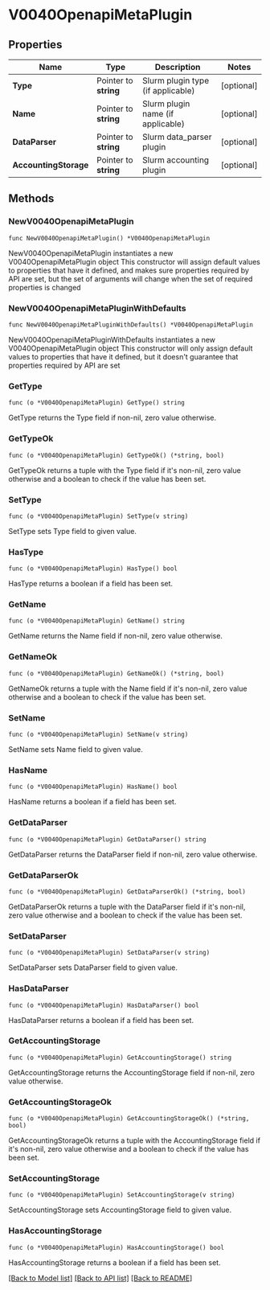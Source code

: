 # V0040OpenapiMetaPlugin

## Properties

Name | Type | Description | Notes
------------ | ------------- | ------------- | -------------
**Type** | Pointer to **string** | Slurm plugin type (if applicable) | [optional] 
**Name** | Pointer to **string** | Slurm plugin name (if applicable) | [optional] 
**DataParser** | Pointer to **string** | Slurm data_parser plugin | [optional] 
**AccountingStorage** | Pointer to **string** | Slurm accounting plugin | [optional] 

## Methods

### NewV0040OpenapiMetaPlugin

`func NewV0040OpenapiMetaPlugin() *V0040OpenapiMetaPlugin`

NewV0040OpenapiMetaPlugin instantiates a new V0040OpenapiMetaPlugin object
This constructor will assign default values to properties that have it defined,
and makes sure properties required by API are set, but the set of arguments
will change when the set of required properties is changed

### NewV0040OpenapiMetaPluginWithDefaults

`func NewV0040OpenapiMetaPluginWithDefaults() *V0040OpenapiMetaPlugin`

NewV0040OpenapiMetaPluginWithDefaults instantiates a new V0040OpenapiMetaPlugin object
This constructor will only assign default values to properties that have it defined,
but it doesn't guarantee that properties required by API are set

### GetType

`func (o *V0040OpenapiMetaPlugin) GetType() string`

GetType returns the Type field if non-nil, zero value otherwise.

### GetTypeOk

`func (o *V0040OpenapiMetaPlugin) GetTypeOk() (*string, bool)`

GetTypeOk returns a tuple with the Type field if it's non-nil, zero value otherwise
and a boolean to check if the value has been set.

### SetType

`func (o *V0040OpenapiMetaPlugin) SetType(v string)`

SetType sets Type field to given value.

### HasType

`func (o *V0040OpenapiMetaPlugin) HasType() bool`

HasType returns a boolean if a field has been set.

### GetName

`func (o *V0040OpenapiMetaPlugin) GetName() string`

GetName returns the Name field if non-nil, zero value otherwise.

### GetNameOk

`func (o *V0040OpenapiMetaPlugin) GetNameOk() (*string, bool)`

GetNameOk returns a tuple with the Name field if it's non-nil, zero value otherwise
and a boolean to check if the value has been set.

### SetName

`func (o *V0040OpenapiMetaPlugin) SetName(v string)`

SetName sets Name field to given value.

### HasName

`func (o *V0040OpenapiMetaPlugin) HasName() bool`

HasName returns a boolean if a field has been set.

### GetDataParser

`func (o *V0040OpenapiMetaPlugin) GetDataParser() string`

GetDataParser returns the DataParser field if non-nil, zero value otherwise.

### GetDataParserOk

`func (o *V0040OpenapiMetaPlugin) GetDataParserOk() (*string, bool)`

GetDataParserOk returns a tuple with the DataParser field if it's non-nil, zero value otherwise
and a boolean to check if the value has been set.

### SetDataParser

`func (o *V0040OpenapiMetaPlugin) SetDataParser(v string)`

SetDataParser sets DataParser field to given value.

### HasDataParser

`func (o *V0040OpenapiMetaPlugin) HasDataParser() bool`

HasDataParser returns a boolean if a field has been set.

### GetAccountingStorage

`func (o *V0040OpenapiMetaPlugin) GetAccountingStorage() string`

GetAccountingStorage returns the AccountingStorage field if non-nil, zero value otherwise.

### GetAccountingStorageOk

`func (o *V0040OpenapiMetaPlugin) GetAccountingStorageOk() (*string, bool)`

GetAccountingStorageOk returns a tuple with the AccountingStorage field if it's non-nil, zero value otherwise
and a boolean to check if the value has been set.

### SetAccountingStorage

`func (o *V0040OpenapiMetaPlugin) SetAccountingStorage(v string)`

SetAccountingStorage sets AccountingStorage field to given value.

### HasAccountingStorage

`func (o *V0040OpenapiMetaPlugin) HasAccountingStorage() bool`

HasAccountingStorage returns a boolean if a field has been set.


[[Back to Model list]](../README.md#documentation-for-models) [[Back to API list]](../README.md#documentation-for-api-endpoints) [[Back to README]](../README.md)


